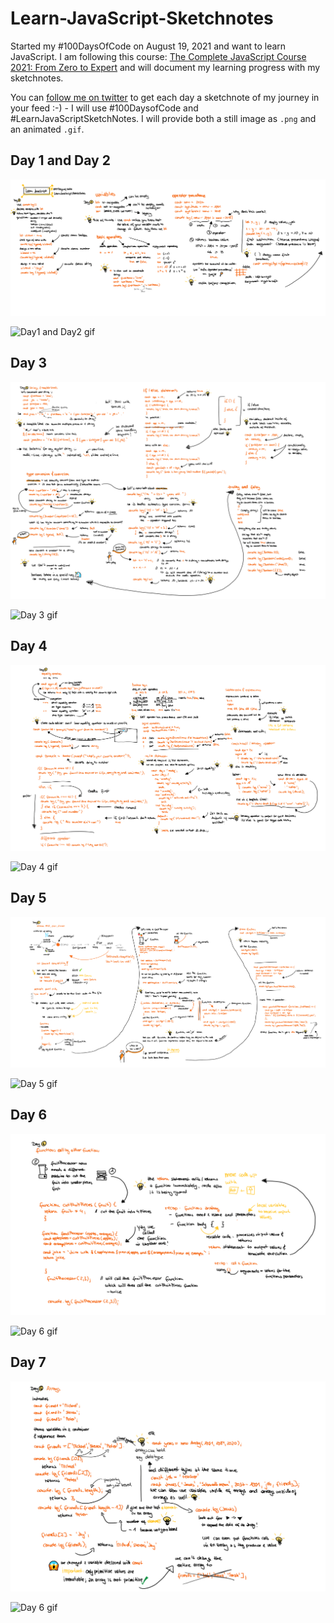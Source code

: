 # Learn-JavaScript-Sketchnotes

Started my #100DaysOfCode on August 19, 2021 and want to learn JavaScript. I am following this course: [The Complete JavaScript Course 2021: From Zero to Expert](https://www.udemy.com/course/the-complete-javascript-course/) and will document my learning progress with my sketchnotes.

You can [follow me on twitter](https://twitter.com/LuiseFreese) to get each day a sketchnote of my journey in your feed :-) - I will use #100DaysofCode and #LearnJavaScriptSketchNotes.
I will provide both a still image as `.png` and an animated `.gif`.

## Day 1 and Day 2

![Day1 and Day2 image](media/Day1-and-Day2.png)

![Day1 and Day2 gif](media/Day01-02.gif)

## Day 3

![Day 3 image](media/Day3.png)

![Day 3 gif](media/Day03.gif)

## Day 4

![Day 4 image](media/Day4.png)

![Day 4 gif](media/Day04.gif)

## Day 5

![Day 5 image](media/Day5.png)

![Day 5 gif](media/Day5.gif)

## Day 6

![Day 6 image](media/Day6.png)

![Day 6 gif](media/Day6.gif)

## Day 7

![Day 6 image](media/Day7.png)

![Day 6 gif](media/Day7.gif)
